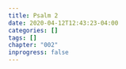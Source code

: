 ```yaml
---
title: Psalm 2
date: 2020-04-12T12:43:23-04:00
categories: []
tags: []
chapter: "002"
inprogress: false
---
```


